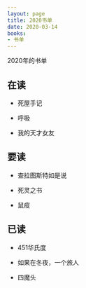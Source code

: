 ```yaml
---
layout: page
title: 2020书单
date: 2020-03-14
books: 
- 书单
---
```


2020年的书单

## 在读

- 死屋手记

- 呼吸

- 我的天才女友

## 要读

- 查拉图斯特如是说

- 死灵之书

- 鼠疫

## 已读

- 451华氏度

- 如果在冬夜，一个旅人

- 四魔头

